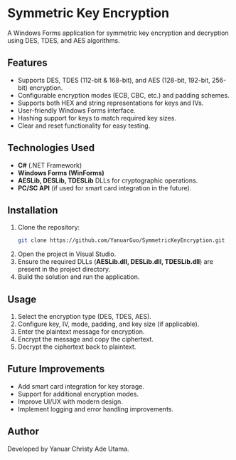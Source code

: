 # Symmetric Key Encryption

A Windows Forms application for symmetric key encryption and decryption using DES, TDES, and AES algorithms.

## Features
- Supports DES, TDES (112-bit & 168-bit), and AES (128-bit, 192-bit, 256-bit) encryption.
- Configurable encryption modes (ECB, CBC, etc.) and padding schemes.
- Supports both HEX and string representations for keys and IVs.
- User-friendly Windows Forms interface.
- Hashing support for keys to match required key sizes.
- Clear and reset functionality for easy testing.

## Technologies Used
- **C#** (.NET Framework)
- **Windows Forms (WinForms)**
- **AESLib, DESLib, TDESLib** DLLs for cryptographic operations.
- **PC/SC API** (if used for smart card integration in the future).

## Installation
1. Clone the repository:
   ```sh
   git clone https://github.com/YanuarGuo/SymmetricKeyEncryption.git
   ```
2. Open the project in Visual Studio.
3. Ensure the required DLLs (**AESLib.dll, DESLib.dll, TDESLib.dll**) are present in the project directory.
4. Build the solution and run the application.

## Usage
1. Select the encryption type (DES, TDES, AES).
2. Configure key, IV, mode, padding, and key size (if applicable).
3. Enter the plaintext message for encryption.
4. Encrypt the message and copy the ciphertext.
5. Decrypt the ciphertext back to plaintext.

## Future Improvements
- Add smart card integration for key storage.
- Support for additional encryption modes.
- Improve UI/UX with modern design.
- Implement logging and error handling improvements.

## Author
Developed by Yanuar Christy Ade Utama.
